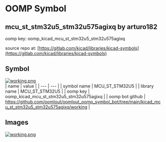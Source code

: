 # OOMP Symbol  
## mcu_st_stm32u5_stm32u575agixq  by arturo182  
  
oomp key: oomp_kicad_mcu_st_stm32u5_stm32u575agixq  
  
source repo at: [https://gitlab.com/kicad/libraries/kicad-symbols](https://gitlab.com/kicad/libraries/kicad-symbols)  
## Symbol  
  
[![working.png](working_600.png)](working.png)  
| name | value | 
| --- | --- | 
| symbol name | MCU_ST_STM32U5 | 
| library name | MCU_ST_STM32U5 | 
| oomp key | oomp_kicad_mcu_st_stm32u5_stm32u575agixq | 
| oomp bot github | https://github.com/oomlout/oomlout_oomp_symbol_bot/tree/main/kicad_mcu_st_stm32u5_stm32u575agixq/working | 
## Images  
  
[![working.png](working_140.png)](working.png)  

